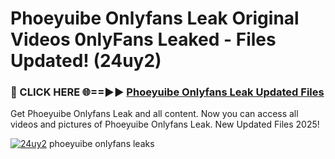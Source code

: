 # Phoeyuibe Onlyfans Leak Original Videos 0nlyFans Leaked - Files Updated! (24uy2)

<h3>🔴 CLICK HERE 🌐==►► <a href="https://tinyurl.com/ms9xzufz" rel="nofollow">Phoeyuibe Onlyfans Leak Updated Files</a></h3>

Get Phoeyuibe Onlyfans Leak and all content. Now you can access all videos and pictures of Phoeyuibe Onlyfans Leak. New Updated Files 2025!

[![24uy2](https://i.imgur.com/PQ7UWWw.gif)](https://tinyurl.com/ms9xzufz)
phoeyuibe onlyfans leaks